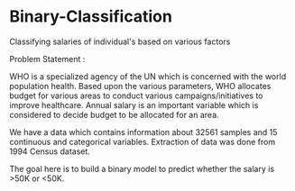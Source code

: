 # Binary-Classification
Classifying salaries of individual's based on various factors 

Problem Statement : 

WHO is a specialized agency of the UN which is concerned with the world population health. Based upon the various parameters, WHO allocates budget for various areas to conduct various campaigns/initiatives to improve healthcare. Annual salary is an important variable which is considered to decide budget to be allocated for an area.

We have a data which contains information about 32561 samples and 15 continuous and categorical variables. Extraction of data was done from 1994 Census dataset.

The goal here is to build a binary model to predict whether the salary is >50K or <50K.


